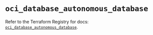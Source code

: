 # `oci_database_autonomous_database`

Refer to the Terraform Registry for docs: [`oci_database_autonomous_database`](https://registry.terraform.io/providers/oracle/oci/7.19.0/docs/resources/database_autonomous_database).
